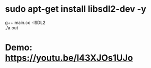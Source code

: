 # sudo apt-get install libsdl2-dev -y<br/>
g++ main.cc -lSDL2<br/>
./a.out<br/>
# Demo: https://youtu.be/l43XJOs1UJo
